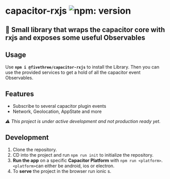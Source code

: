 # capacitor-rxjs ![npm: version](https://flat.badgen.net/npm/v/@fivethree/capacitor-rxjs)
🤩 Small library that wraps the capacitor core with rxjs and exposes some useful Observables
---
## Usage


Use **`npm i @fivethree/capacitor-rxjs`** to install the Library.
Then you can use the provided services to get a hold of all the capacitor event Observables.

## Features

* Subscribe to several capacitor plugin events
* Network, Geolocation, AppState and more



*⚠ This project is under active development and not production ready yet.*

## Development

1. Clone the repository.
2. CD into the project and run `npm run init` to initialize the repository.
3. **Run the app** on a specific **Capacitor Platform** with `npm run <platform>`. `<platform>`can either be android, ios or electron.
4. To **serve** the project in the browser run ionic s.
